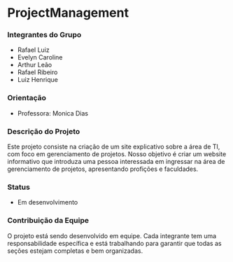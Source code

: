 # ProjectManagement

### Integrantes do Grupo
- Rafael Luiz 
- Evelyn Caroline
- Arthur Leão
- Rafael Ribeiro
- Luiz Henrique

### Orientação
- Professora: Monica Dias

### Descrição do Projeto
Este projeto consiste na criação de um site explicativo sobre a área de TI, com foco em gerenciamento de projetos. Nosso objetivo é criar um website informativo que introduza uma pessoa interessada em ingressar na área de gerenciamento de projetos, apresentando profições e faculdades.

### Status
- Em desenvolvimento

### Contribuição da Equipe
O projeto está sendo desenvolvido em equipe. Cada integrante tem uma responsabilidade específica e está trabalhando para garantir que todas as seções estejam completas e bem organizadas.
